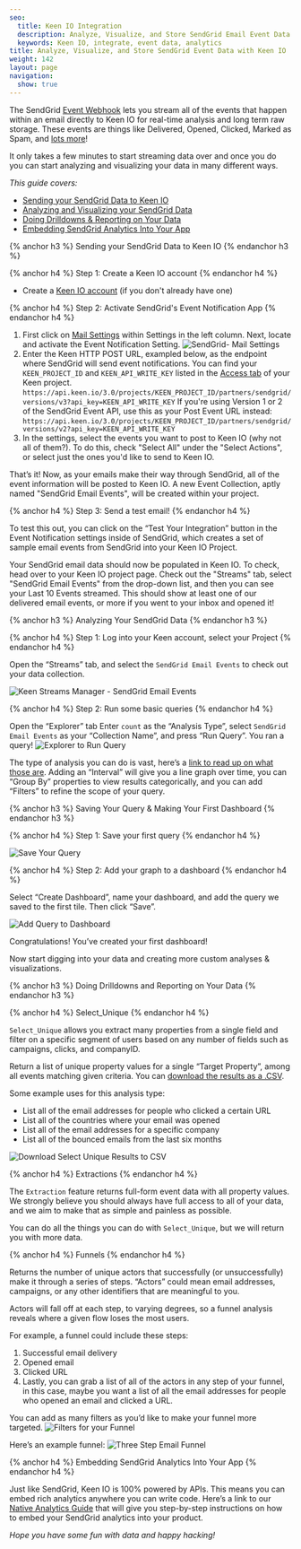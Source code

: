 ```yaml
---
seo:
  title: Keen IO Integration
  description: Analyze, Visualize, and Store SendGrid Email Event Data
  keywords: Keen IO, integrate, event data, analytics
title: Analyze, Visualize, and Store SendGrid Event Data with Keen IO
weight: 142
layout: page
navigation:
  show: true
---
```

The SendGrid [Event Webhook](https://sendgrid.com/docs/API_Reference/Webhooks/event.html) lets you stream all of the events that happen within an email directly to Keen IO for real-time analysis and long term raw storage. These events are things like Delivered, Opened, Clicked, Marked as Spam, and [lots more](https://sendgrid.com/docs/API_Reference/Webhooks/event.html)!

It only takes a few minutes to start streaming data over and once you do you can start analyzing and visualizing your data in many different ways.

*This guide covers:*

- [Sending your SendGrid Data to Keen IO](#-sending-your-sendgrid-data-to-keen-io)
- [Analyzing and Visualizing your SendGrid Data](#-analyzing-your-sendgrid-data)
- [Doing Drilldowns & Reporting on Your Data](#-doing-drilldowns-and-reporting-on-your-data)
- [Embedding SendGrid Analytics Into Your App](#-embedding-sendgrid-analytics-into-your-app)

{% anchor h3 %}
Sending your SendGrid Data to Keen IO
{% endanchor h3 %}

{% anchor h4 %}
Step 1: Create a Keen IO account
{% endanchor h4 %}

* Create a <a href="https://keen.io/signup">Keen IO account</a> (if you don't already have one)

{% anchor h4 %}
Step 2: Activate SendGrid's Event Notification App
{% endanchor h4 %}

1. First click on [Mail Settings](http://app.sendgrid.com/settings/mail_settings) within Settings in the left column. Next, locate and activate the Event Notification Setting.
![SendGrid- Mail Settings]({{root_url}}/images/keen/sendgrid_mailsettings_eventnotification.png)
2. Enter the Keen HTTP POST URL, exampled below, as the endpoint where SendGrid will send event notifications. You can find your `KEEN_PROJECT_ID` and `KEEN_API_WRITE_KEY` listed in the [Access tab](https://keen.io/projects) of your Keen project.
    ```https://api.keen.io/3.0/projects/KEEN_PROJECT_ID/partners/sendgrid/versions/v3?api_key=KEEN_API_WRITE_KEY```
    If you're using Version 1 or 2 of the SendGrid Event API, use this as your Post Event URL instead:
    ```https://api.keen.io/3.0/projects/KEEN_PROJECT_ID/partners/sendgrid/versions/v2?api_key=KEEN_API_WRITE_KEY```
3. In the settings, select the events you want to post to Keen IO (why not all of them?). To do this, check "Select All" under the "Select Actions", or select just the ones you'd like to send to Keen IO.

That’s it! Now, as your emails make their way through SendGrid, all of the event information will be posted to Keen IO. A new Event Collection, aptly named "SendGrid Email Events", will be created within your project.


{% anchor h4 %}
Step 3: Send a test email!
{% endanchor h4 %}

To test this out, you can click on the “Test Your Integration” button in the Event Notification settings inside of SendGrid, which creates a set of sample email events from SendGrid into your Keen IO Project.

Your SendGrid email data should now be populated in Keen IO. To check, head over to your Keen IO project page. Check out the "Streams" tab, select "SendGrid Email Events" from the drop-down list, and then you can see your Last 10 Events streamed. This should show at least one of our delivered email events, or more if you went to your inbox and opened it!

{% anchor h3 %}
Analyzing Your SendGrid Data
{% endanchor h3 %}

{% anchor h4 %}
Step 1: Log into your Keen account, select your Project
{% endanchor h4 %}

Open the “Streams” tab, and select the `SendGrid Email Events` to check out your data collection.

![Keen Streams Manager - SendGrid Email Events]({{root_url}}/images/keen/sendgrid_stream.png)

{% anchor h4 %}
Step 2: Run some basic queries
{% endanchor h4 %}

Open the “Explorer” tab
Enter `count` as the “Analysis Type”, select `SendGrid Email Events` as your “Collection Name”, and press “Run Query”. You ran a query!
![Explorer to Run Query]({{root_url}}/images/keen/basic_count.png)

The type of analysis you can do is vast, here’s a [link to read up on what those are](https://keen.io/docs/compute/). Adding an “Interval” will give you a line graph over time, you can “Group By” properties to view results categorically, and you can add “Filters” to refine the scope of your query.


{% anchor h3 %}
Saving Your Query & Making Your First Dashboard
{% endanchor h3 %}

{% anchor h4 %}
Step 1: Save your first query
{% endanchor h4 %}

![Save Your Query]({{root_url}}/images/keen/save_query.png)

{% anchor h4 %}
Step 2:  Add your graph to a dashboard
{% endanchor h4 %}

Select “Create Dashboard”, name your dashboard, and add the query we saved to the first tile. Then click “Save”.

![Add Query to Dashboard]({{root_url}}/images/keen/create_dashboard.png)


Congratulations! You’ve created your first dashboard!

Now start digging into your data and creating more custom analyses & visualizations.

{% anchor h3 %}
Doing Drilldowns and Reporting on Your Data
{% endanchor h3 %}

{% anchor h4 %}
Select_Unique
{% endanchor h4 %}

`Select_Unique` allows you extract many properties from a single field and filter on a specific segment of users based on any number of fields such as campaigns, clicks, and companyID.

Return a list of unique property values for a single “Target Property”, among all events matching given criteria. You can [download the results as a .CSV](https://intercom.help/keen/explorer-ui-how-to-guides/how-do-i-download-keen-io-data-to-csv).

Some example uses for this analysis type:

- List all of the email addresses for people who clicked a certain URL
- List all of the countries where your email was opened
- List all of the email addresses for a specific company
- List all of the bounced emails from the last six months

![Download Select Unique Results to CSV]({{root_url}}/images/keen/download_select_unique.png)


{% anchor h4 %}
Extractions
{% endanchor h4 %}

The `Extraction` feature returns full-form event data with all property values. We strongly believe you should always have full access to all of your data, and we aim to make that as simple and painless as possible.

You can do all the things you can do with `Select_Unique`, but we will return you with more data.

{% anchor h4 %}
Funnels
{% endanchor h4 %}

Returns the number of unique actors that successfully (or unsuccessfully) make it through a series of steps. “Actors” could mean email addresses, campaigns, or any other identifiers that are meaningful to you.

Actors will fall off at each step, to varying degrees, so a funnel analysis reveals where a given flow loses the most users.

For example, a funnel could include these steps:

1. Successful email delivery
2. Opened email
3. Clicked URL
4. Lastly, you can grab a list of all of the actors in any step of your funnel, in this case, maybe you want a list of all the email addresses for people who opened an email and clicked a URL.

You can add as many filters as you’d like to make your funnel more targeted.
![Filters for your Funnel]({{root_url}}/images/keen/funnel_filters.png)

Here’s an example funnel:
![Three Step Email Funnel]({{root_url}}/images/keen/funnel.png)


{% anchor h4 %}
Embedding SendGrid Analytics Into Your App
{% endanchor h4 %}

Just like SendGrid, Keen IO is 100% powered by APIs. This means you can embed rich analytics anywhere you can write code. Here’s a link to our [Native Analytics Guide](https://keen.io/guides/native-analytics/) that will give you step-by-step instructions on how to embed your SendGrid analytics into your product.

*Hope you have some fun with data and happy hacking!*
